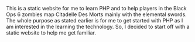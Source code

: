 This is a static website for me to learn PHP and to help players in the Black Ops 6 zombies map Citadelle Des Morts mainly with the elemental swords.
The whole purpose as stated earlier is for me to get started with PHP as I am interested in the learning the technology. So, I decided to start off with a static website to help me get familiar.
